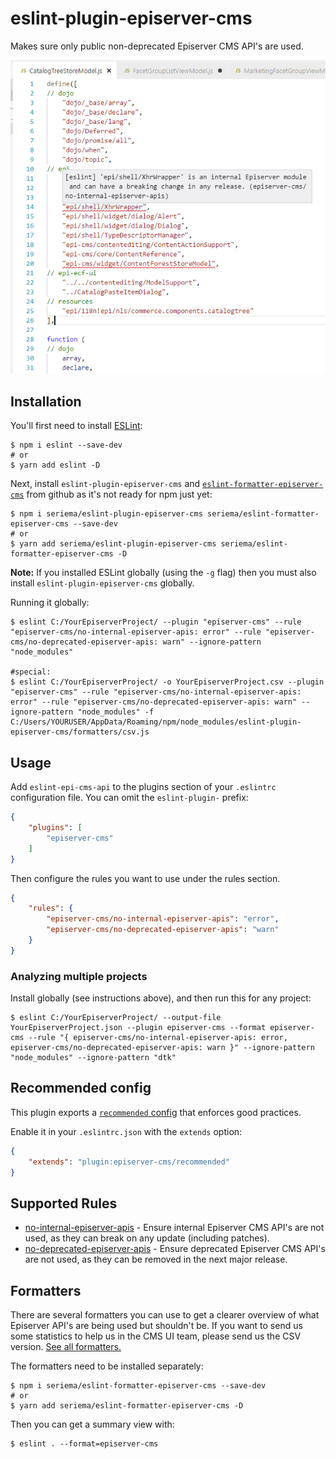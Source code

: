 # eslint-plugin-episerver-cms

Makes sure only public non-deprecated Episerver CMS API's are used.

![Screenshot of summary output](summary.png)

## Installation

You'll first need to install [ESLint](http://eslint.org):

```
$ npm i eslint --save-dev
# or
$ yarn add eslint -D
```

Next, install `eslint-plugin-episerver-cms` and [`eslint-formatter-episerver-cms`](https://github.com/seriema/eslint-formatter-episerver-cms/) from github as it's not ready for npm just yet:

```
$ npm i seriema/eslint-plugin-episerver-cms seriema/eslint-formatter-episerver-cms --save-dev
# or
$ yarn add seriema/eslint-plugin-episerver-cms seriema/eslint-formatter-episerver-cms -D
```

**Note:** If you installed ESLint globally (using the `-g` flag) then you must also install `eslint-plugin-episerver-cms` globally.

Running it globally:

```
$ eslint C:/YourEpiserverProject/ --plugin "episerver-cms" --rule "episerver-cms/no-internal-episerver-apis: error" --rule "episerver-cms/no-deprecated-episerver-apis: warn" --ignore-pattern "node_modules"

#special:
$ eslint C:/YourEpiserverProject/ -o YourEpiserverProject.csv --plugin "episerver-cms" --rule "episerver-cms/no-internal-episerver-apis: error" --rule "episerver-cms/no-deprecated-episerver-apis: warn" --ignore-pattern "node_modules" -f C:/Users/YOURUSER/AppData/Roaming/npm/node_modules/eslint-plugin-episerver-cms/formatters/csv.js
```

## Usage

Add `eslint-epi-cms-api` to the plugins section of your `.eslintrc` configuration file. You can omit the `eslint-plugin-` prefix:

```json
{
    "plugins": [
        "episerver-cms"
    ]
}
```


Then configure the rules you want to use under the rules section.

```json
{
    "rules": {
        "episerver-cms/no-internal-episerver-apis": "error",
        "episerver-cms/no-deprecated-episerver-apis": "warn"
    }
}
```

### Analyzing multiple projects

Install globally (see instructions above), and then run this for any project:

```
$ eslint C:/YourEpiserverProject/ --output-file YourEpiserverProject.json --plugin episerver-cms --format episerver-cms --rule "{ episerver-cms/no-internal-episerver-apis: error, episerver-cms/no-deprecated-episerver-apis: warn }" --ignore-pattern "node_modules" --ignore-pattern "dtk"
```

## Recommended config

This plugin exports a [`recommended` config](lib/index.js) that enforces good practices.

Enable it in your `.eslintrc.json` with the `extends` option:

```json
{
    "extends": "plugin:episerver-cms/recommended"
}
```

## Supported Rules

* [no-internal-episerver-apis](docs/rules/no-internal-episerver-apis.md) - Ensure internal Episerver CMS API's are not used, as they can break on any update (including patches).
* [no-deprecated-episerver-apis](docs/rules/no-deprecated-episerver-apis.md) - Ensure deprecated Episerver CMS API's are not used, as they can be removed in the next major release.


## Formatters

There are several formatters you can use to get a clearer overview of what Episerver API's are being used but shouldn't be. If you want to send us some statistics to help us in the CMS UI team, please send us the CSV version. [See all formatters.](https://github.com/seriema/eslint-formatter-episerver-cms)

The formatters need to be installed separately:

```
$ npm i seriema/eslint-formatter-episerver-cms --save-dev
# or
$ yarn add seriema/eslint-formatter-episerver-cms -D
```

Then you can get a summary view with:

```
$ eslint . --format=episerver-cms
```

